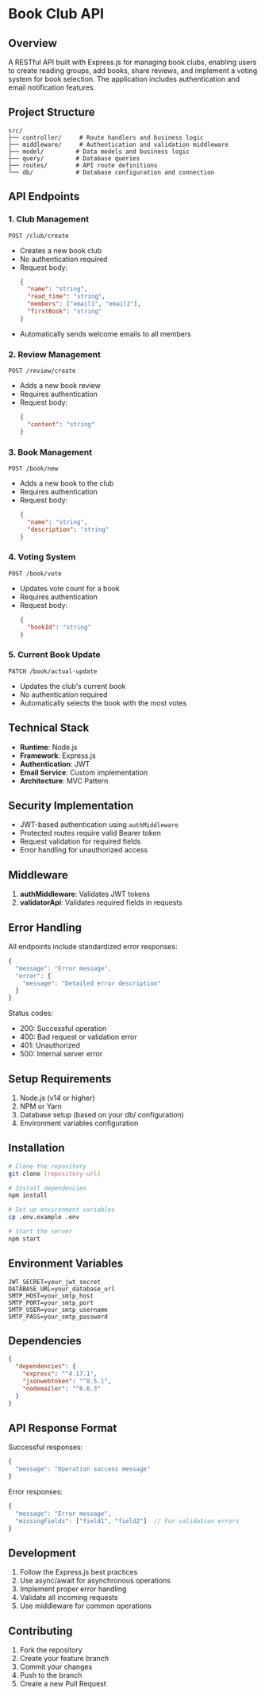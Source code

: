 # Book Club API

## Overview
A RESTful API built with Express.js for managing book clubs, enabling users to create reading groups, add books, share reviews, and implement a voting system for book selection. The application includes authentication and email notification features.

## Project Structure
```
src/
├── controller/     # Route handlers and business logic
├── middleware/     # Authentication and validation middleware
├── model/         # Data models and business logic
├── query/         # Database queries
├── routes/        # API route definitions
└── db/            # Database configuration and connection
```

## API Endpoints

### 1. Club Management
```
POST /club/create
```
- Creates a new book club
- No authentication required
- Request body:
  ```json
  {
    "name": "string",
    "read_time": "string",
    "members": ["email1", "email2"],
    "firstBook": "string"
  }
  ```
- Automatically sends welcome emails to all members

### 2. Review Management
```
POST /review/create
```
- Adds a new book review
- Requires authentication
- Request body:
  ```json
  {
    "content": "string"
  }
  ```

### 3. Book Management
```
POST /book/new
```
- Adds a new book to the club
- Requires authentication
- Request body:
  ```json
  {
    "name": "string",
    "description": "string"
  }
  ```

### 4. Voting System
```
POST /book/vote
```
- Updates vote count for a book
- Requires authentication
- Request body:
  ```json
  {
    "bookId": "string"
  }
  ```

### 5. Current Book Update
```
PATCH /book/actual-update
```
- Updates the club's current book
- No authentication required
- Automatically selects the book with the most votes

## Technical Stack
- **Runtime**: Node.js
- **Framework**: Express.js
- **Authentication**: JWT
- **Email Service**: Custom implementation
- **Architecture**: MVC Pattern

## Security Implementation
- JWT-based authentication using `authMiddleware`
- Protected routes require valid Bearer token
- Request validation for required fields
- Error handling for unauthorized access

## Middleware
1. **authMiddleware**: Validates JWT tokens
2. **validatorApi**: Validates required fields in requests

## Error Handling
All endpoints include standardized error responses:
```javascript
{
  "message": "Error message",
  "error": {
    "message": "Detailed error description"
  }
}
```

Status codes:
- 200: Successful operation
- 400: Bad request or validation error
- 401: Unauthorized
- 500: Internal server error

## Setup Requirements
1. Node.js (v14 or higher)
2. NPM or Yarn
3. Database setup (based on your db/ configuration)
4. Environment variables configuration

## Installation
```bash
# Clone the repository
git clone [repository-url]

# Install dependencies
npm install

# Set up environment variables
cp .env.example .env

# Start the server
npm start
```

## Environment Variables
```env
JWT_SECRET=your_jwt_secret
DATABASE_URL=your_database_url
SMTP_HOST=your_smtp_host
SMTP_PORT=your_smtp_port
SMTP_USER=your_smtp_username
SMTP_PASS=your_smtp_password
```

## Dependencies
```json
{
  "dependencies": {
    "express": "^4.17.1",
    "jsonwebtoken": "^8.5.1",
    "nodemailer": "^6.6.3"
  }
}
```

## API Response Format
Successful responses:
```javascript
{
  "message": "Operation success message"
}
```

Error responses:
```javascript
{
  "message": "Error message",
  "missingFields": ["field1", "field2"]  // For validation errors
}
```

## Development
1. Follow the Express.js best practices
2. Use async/await for asynchronous operations
3. Implement proper error handling
4. Validate all incoming requests
5. Use middleware for common operations

## Contributing
1. Fork the repository
2. Create your feature branch
3. Commit your changes
4. Push to the branch
5. Create a new Pull Request
